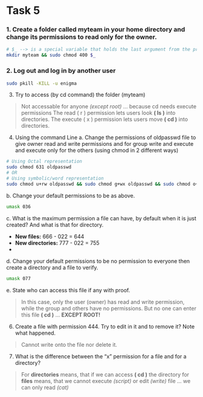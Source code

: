 # Task 5

### 1. Create a folder called myteam in your home directory and change its permissions to read only for the owner.
``` bash
# $_ --> is a special variable that holds the last argument from the previous command executed in the shell.
mkdir myteam && sudo chmod 400 $_
```
### 2. Log out and log in by another user
``` bash
sudo pkill -KILL -u enigma
```
3. Try to access (by cd command) the folder (myteam)
> Not accessable for anyone _(except root)_ ... because cd needs execute permissions
> The read ( r ) permission lets users look **( ls )** into directories. The execute ( x ) permission lets users move **( cd )** into directories.

4. Using the command Line
a. Change the permissions of oldpasswd file to give owner read and write permissions and for group write and execute and execute only for the others (using chmod in 2 different ways)
  ``` bash
  # Using Octal representation
  sudo chmod 631 oldpasswd
  # OR
  # Using symbolic/word representation
  sudo chmod u+rw oldpasswd && sudo chmod g+wx oldpasswd && sudo chmod o+x oldpasswd
  ```
b. Change your default permissions to be as above.
  ``` bash
  umask 036
  ```
c. What is the maximum permission a file can have, by default when it is just created? And what is that for directory.
* **New files:** 666 - 022 = 644
* **New directories:** 777 - 022 = 755
* 
d. Change your default permissions to be no permission to everyone then create a directory and a file to verify.

  ``` bash
  umask 077
  ```
e. State who can access this file if any with proof.
> In this case, only the user (owner) has read and write permission, while the group and others have no permissions.
> But no one can enter this file **( cd )** ... **EXCEPT ROOT!**
6. Create a file with permission 444. Try to edit in it and to remove it? Note what happened.
> Cannot write onto the file nor delete it.
7. What is the difference between the “x” permission for a file and for a directory?
> For **directories** means, that if we can access **( cd )** the directory
> for **files** means, that we cannot execute _(script)_ or edit _(write)_ file ... we can only read _(cat)_
